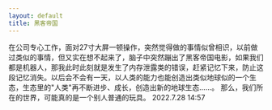 ```yaml
---
layout: default
title: 黑客帝国
---
```


在公司专心工作，面对27寸大屏一顿操作，突然觉得做的事情似曾相识，以前做过类似的事情，但又实在想不起来了，脑子中突然蹦出了黑客帝国电影，如果我们都是机器人，那我此时此刻就是发生了内存泄露类的错误，赶紧记忆下来，防止这段记忆消失。以后会不会有一天，以人类的能力也能创造出类似地球似的一个生态，生态里的"人类"再不断进步、成长，创造出新的地球生态......。
那么，我们所在的世界，可能真的是一个别人普通的玩具。
2022.7.28 14:57

